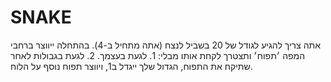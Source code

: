 # SNAKE
אתה צריך להגיע לגודל של 20 בשביל לנצח (אתה מתחיל ב-4). בהתחלה ייווצר ברחבי המפה ׳תפוח׳ ותצטרך לקחת אותו מבלי: 1. לגעת בעצמך. 2. לגעת בגבולות לאחר שתיקח את התפוח, הגדול שלך ייגדל ב1, ויווצר תפוח נוסף על הלוח.
